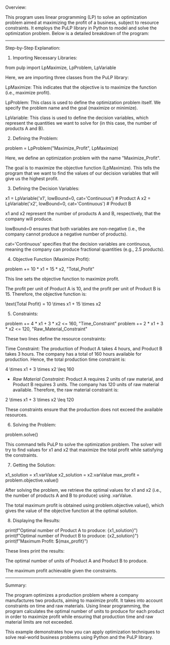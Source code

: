 Overview:

This program uses linear programming (LP) to solve an optimization problem aimed at maximizing the profit of a business, subject to resource constraints. It employs the PuLP library in Python to model and solve the optimization problem. Below is a detailed breakdown of the program:


---

Step-by-Step Explanation:

1. Importing Necessary Libraries:

from pulp import LpMaximize, LpProblem, LpVariable

Here, we are importing three classes from the PuLP library:

LpMaximize: This indicates that the objective is to maximize the function (i.e., maximize profit).

LpProblem: This class is used to define the optimization problem itself. We specify the problem name and the goal (maximize or minimize).

LpVariable: This class is used to define the decision variables, which represent the quantities we want to solve for (in this case, the number of products A and B).



2. Defining the Problem:

problem = LpProblem("Maximize_Profit", LpMaximize)

Here, we define an optimization problem with the name "Maximize_Profit".

The goal is to maximize the objective function (LpMaximize). This tells the program that we want to find the values of our decision variables that will give us the highest profit.



3. Defining the Decision Variables:

x1 = LpVariable('x1', lowBound=0, cat='Continuous')  # Product A
x2 = LpVariable('x2', lowBound=0, cat='Continuous')  # Product B

x1 and x2 represent the number of products A and B, respectively, that the company will produce.

lowBound=0 ensures that both variables are non-negative (i.e., the company cannot produce a negative number of products).

cat='Continuous' specifies that the decision variables are continuous, meaning the company can produce fractional quantities (e.g., 2.5 products).



4. Objective Function (Maximize Profit):

problem += 10 * x1 + 15 * x2, "Total_Profit"

This line sets the objective function to maximize profit.

The profit per unit of Product A is 10, and the profit per unit of Product B is 15. Therefore, the objective function is:




\text{Total Profit} = 10 \times x1 + 15 \times x2

5. Constraints:

problem += 4 * x1 + 3 * x2 <= 160, "Time_Constraint"
problem += 2 * x1 + 3 * x2 <= 120, "Raw_Material_Constraint"

These two lines define the resource constraints:

Time Constraint: The production of Product A takes 4 hours, and Product B takes 3 hours. The company has a total of 160 hours available for production. Hence, the total production time constraint is:





4 \times x1 + 3 \times x2 \leq 160

- *Raw Material Constraint*: Product A requires 2 units of raw material, and Product B requires 3 units. The company has 120 units of raw material available. Therefore, the raw material constraint is:

2 \times x1 + 3 \times x2 \leq 120

These constraints ensure that the production does not exceed the available resources.

6. Solving the Problem:

problem.solve()

This command tells PuLP to solve the optimization problem. The solver will try to find values for x1 and x2 that maximize the total profit while satisfying the constraints.



7. Getting the Solution:

x1_solution = x1.varValue
x2_solution = x2.varValue
max_profit = problem.objective.value()

After solving the problem, we retrieve the optimal values for x1 and x2 (i.e., the number of products A and B to produce) using .varValue.

The total maximum profit is obtained using problem.objective.value(), which gives the value of the objective function at the optimal solution.



8. Displaying the Results:

print(f"Optimal number of Product A to produce: {x1_solution}")
print(f"Optimal number of Product B to produce: {x2_solution}")
print(f"Maximum Profit: ${max_profit}")

These lines print the results:

The optimal number of units of Product A and Product B to produce.

The maximum profit achievable given the constraints.






---

Summary:

The program optimizes a production problem where a company manufactures two products, aiming to maximize profit. It takes into account constraints on time and raw materials. Using linear programming, the program calculates the optimal number of units to produce for each product in order to maximize profit while ensuring that production time and raw material limits are not exceeded.

This example demonstrates how you can apply optimization techniques to solve real-world business problems using Python and the PuLP library.
